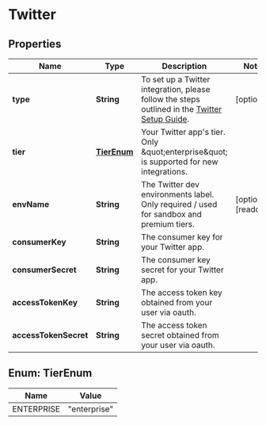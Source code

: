 

# Twitter

## Properties

Name | Type | Description | Notes
------------ | ------------- | ------------- | -------------
**type** | **String** | To set up a Twitter integration, please follow the steps outlined in the [Twitter Setup Guide](https://docs.smooch.io/guide/twitter/#setup).  |  [optional]
**tier** | [**TierEnum**](#TierEnum) | Your Twitter app&#39;s tier. Only \&quot;enterprise\&quot; is supported for new integrations. | 
**envName** | **String** | The Twitter dev environments label. Only required / used for sandbox and premium tiers. |  [optional] [readonly]
**consumerKey** | **String** | The consumer key for your Twitter app. | 
**consumerSecret** | **String** | The consumer key secret for your Twitter app. | 
**accessTokenKey** | **String** | The access token key obtained from your user via oauth. | 
**accessTokenSecret** | **String** | The access token secret obtained from your user via oauth. | 



## Enum: TierEnum

Name | Value
---- | -----
ENTERPRISE | &quot;enterprise&quot;



